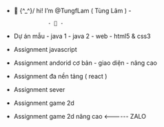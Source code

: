 - 👋 \{^_^}/ hi! I’m @TungfLam ( Tùng Lâm ) -

                 - 👀 -
- Dự án mẫu - java 1 - java 2 - web - html5 & css3
- Assignment javascript 
- Assignment andorid cơ bản - giao diện - nâng cao 
- Assignment đa nền tảng ( react )
- Assignment sever 
- Assignment game 2d
- Assignment game 2d nâng cao 
<------ ZALO
